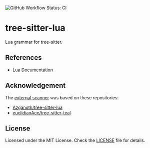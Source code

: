 ![GitHub Workflow Status: CI](https://img.shields.io/github/workflow/status/MunifTanjim/tree-sitter-lua/CI/main?label=CI&style=for-the-badge)

# tree-sitter-lua

Lua grammar for tree-sitter.

## References

- [Lua Documentation](https://www.lua.org/docs.html)

## Acknowledgement

The [external scanner](/lua/src/scanner.c) was based on these repositories:

- [Azganoth/tree-sitter-lua](https://github.com/Azganoth/tree-sitter-lua)
- [euclidianAce/tree-sitter-teal](https://github.com/euclidianAce/tree-sitter-teal)

## License

Licensed under the MIT License. Check the [LICENSE](./LICENSE) file for details.
